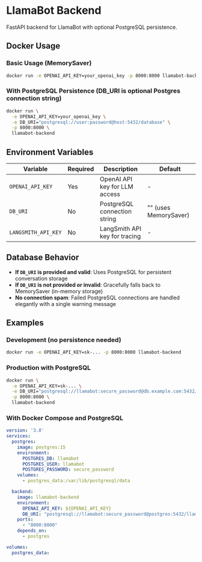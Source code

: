 # LlamaBot Backend

FastAPI backend for LlamaBot with optional PostgreSQL persistence.

## Docker Usage

### Basic Usage (MemorySaver)
```bash
docker run -e OPENAI_API_KEY=your_openai_key -p 8000:8000 llamabot-backend
```

### With PostgreSQL Persistence (DB_URI is optional Postgres connection string)
```bash
docker run \
  -e OPENAI_API_KEY=your_openai_key \
  -e DB_URI="postgresql://user:password@host:5432/database" \
  -p 8000:8000 \
  llamabot-backend
```

## Environment Variables

| Variable | Required | Description | Default |
|----------|----------|-------------|---------|
| `OPENAI_API_KEY` | Yes | OpenAI API key for LLM access | - |
| `DB_URI` | No | PostgreSQL connection string | "" (uses MemorySaver) |
| `LANGSMITH_API_KEY` | No | LangSmith API key for tracing | - |

## Database Behavior

- **If `DB_URI` is provided and valid**: Uses PostgreSQL for persistent conversation storage
- **If `DB_URI` is not provided or invalid**: Gracefully falls back to MemorySaver (in-memory storage)
- **No connection spam**: Failed PostgreSQL connections are handled elegantly with a single warning message

## Examples

### Development (no persistence needed)
```bash
docker run -e OPENAI_API_KEY=sk-... -p 8000:8000 llamabot-backend
```

### Production with PostgreSQL
```bash
docker run \
  -e OPENAI_API_KEY=sk-... \
  -e DB_URI="postgresql://llamabot:secure_password@db.example.com:5432/llamabot_prod" \
  -p 8000:8000 \
  llamabot-backend
```

### With Docker Compose and PostgreSQL
```yaml
version: '3.8'
services:
  postgres:
    image: postgres:15
    environment:
      POSTGRES_DB: llamabot
      POSTGRES_USER: llamabot
      POSTGRES_PASSWORD: secure_password
    volumes:
      - postgres_data:/var/lib/postgresql/data

  backend:
    image: llamabot-backend
    environment:
      OPENAI_API_KEY: ${OPENAI_API_KEY}
      DB_URI: "postgresql://llamabot:secure_password@postgres:5432/llamabot"
    ports:
      - "8000:8000"
    depends_on:
      - postgres

volumes:
  postgres_data:
``` 